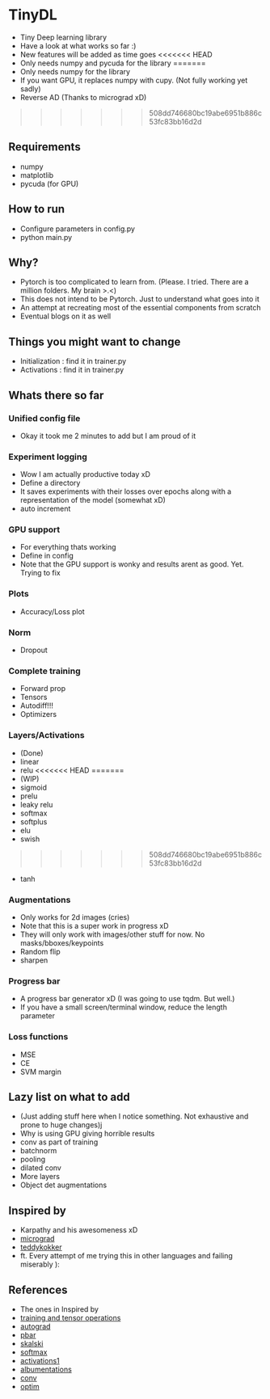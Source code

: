 # TinyDL

- Tiny Deep learning library 
- Have a look at what works so far :)
- New features will be added as time goes
<<<<<<< HEAD
- Only needs numpy and pycuda for the library
=======
- Only needs numpy for the library
- If you want GPU, it replaces numpy with cupy. (Not fully working yet sadly)
- Reverse AD (Thanks to micrograd xD)
>>>>>>> 508dd746680bc19abe6951b886c53fc83bb16d2d

## Requirements
- numpy
- matplotlib
- pycuda  (for GPU)

## How to run
- Configure parameters in config.py
- python main.py

## Why?
- Pytorch is too complicated to learn from. (Please. I tried. There are a million folders. My brain >.<)
- This does not intend to be Pytorch. Just to understand what goes into it
- An attempt at recreating most of the essential components from scratch
- Eventual blogs on it as well

## Things you might want to change
- Initialization : find it in trainer.py
- Activations : find it in trainer.py

## Whats there so far
### Unified config file
- Okay it took me 2 minutes to add but I am proud of it
### Experiment logging
- Wow I am actually productive today xD
- Define a directory
- It saves experiments with their losses over epochs along with a representation of the model (somewhat xD)
- auto increment
### GPU support
- For everything thats working
- Define in config
- Note that the GPU support is wonky and results arent as good. Yet. Trying to fix
### Plots
- Accuracy/Loss plot
### Norm
- Dropout
### Complete training
- Forward prop
- Tensors
- Autodiff!!!
- Optimizers
### Layers/Activations
- (Done)
- linear
- relu
<<<<<<< HEAD
=======
- (WIP)
- sigmoid
- prelu
- leaky relu
- softmax
- softplus
- elu
- swish
>>>>>>> 508dd746680bc19abe6951b886c53fc83bb16d2d
- tanh
### Augmentations
- Only works for 2d images (cries)
- Note that this is a super work in progress xD
- They will only work with images/other stuff for now. No masks/bboxes/keypoints
- Random flip
- sharpen
### Progress bar
- A progress bar generator xD (I was going to use tqdm. But well.)
- If you have a small screen/terminal window, reduce the length parameter
### Loss functions
- MSE
- CE
- SVM margin
## Lazy list on what to add
- (Just adding stuff here when I notice something. Not exhaustive and prone to huge changes)j
- Why is using GPU giving horrible results
- conv as part of training
- batchnorm
- pooling
- dilated conv
- More layers
- Object det augmentations

## Inspired by
- Karpathy and his awesomeness xD
- [micrograd](https://github.com/karpathy/micrograd)
- [teddykokker](https://github.com/teddykoker/tinyloader)
- ft. Every attempt of me trying this in other languages and failing miserably ):

## References
- The ones in Inspired by
- [training and tensor operations](https://github.com/kartik4949/deepops)
- [autograd](https://github.com/karpathy/micrograd)
- [pbar](https://stackoverflow.com/questions/3173320/text-progress-bar-in-the-console)
- [skalski](https://github.com/SkalskiP/ILearnDeepLearning.py/blob/master/01_mysteries_of_neural_networks/03_numpy_neural_net/Numpy%20deep%20neural%20network.ipynb)
- [softmax](https://stackoverflow.com/questions/34968722/how-to-implement-the-softmax-function-in-python)
- [activations1](https://machinelearningmastery.com/weight-initialization-for-deep-learning-neural-networks/)
- [albumentations](https://albumentations.ai/docs/api_reference/)
- [conv](https://medium.com/analytics-vidhya/2d-convolution-using-python-numpy-43442ff5f381)
- [optim](https://github.com/ilguyi/optimizers.numpy/blob/master/02.stochastic.gradient.descent.ipynb)
